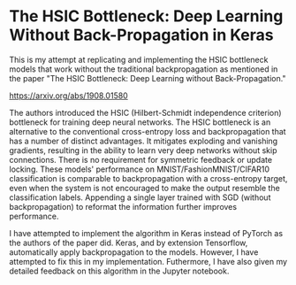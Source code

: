 # The HSIC Bottleneck: Deep Learning Without Back-Propagation in Keras
This is my attempt at replicating and implementing the HSIC bottleneck models that work without the traditional backpropagation as mentioned in the paper "The HSIC Bottleneck: Deep Learning without Back-Propagation."

https://arxiv.org/abs/1908.01580

The authors introduced the HSIC (Hilbert-Schmidt independence criterion) bottleneck for training deep neural networks. The HSIC bottleneck is an alternative to the conventional cross-entropy loss and backpropagation that has a number of distinct advantages. It mitigates exploding and vanishing gradients, resulting in the ability to learn very deep networks without skip connections. There is no requirement for symmetric feedback or update locking. These models' performance on MNIST/FashionMNIST/CIFAR10 classification is comparable to backpropagation with a cross-entropy target, even when the system is not encouraged to make the output resemble the classification labels. Appending a single layer trained with SGD (without backpropagation) to reformat the information further improves performance.

I have attempted to implement the algorithm in Keras instead of PyTorch as the authors of the paper did. Keras, and by extension Tensorflow, automatically apply backpropagation to the models. However, I have attempted to fix this in my implementation. Futhermore, I have also given my detailed feedback on this algorithm in the Jupyter notebook.
